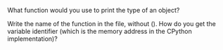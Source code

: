 What function would you use to print the type of an object?

Write the name of the function in the file, without ().
How do you get the variable identifier (which is the memory address in the CPython implementation)?
